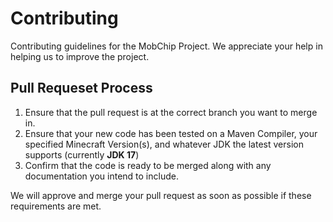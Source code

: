 # Contributing
Contributing guidelines for the MobChip Project. We appreciate your help in helping us to improve the project.

## Pull Requeset Process
1. Ensure that the pull request is at the correct branch you want to merge in.
2. Ensure that your new code has been tested on a Maven Compiler, your specified Minecraft Version(s), and whatever JDK the latest version supports (currently **JDK 17**)
3. Confirm that the code is ready to be merged along with any documentation you intend to include.

We will approve and merge your pull request as soon as possible if these requirements are met.